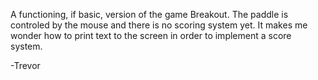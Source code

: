A functioning, if basic, version of the game Breakout. The paddle is controled by the mouse and there is no scoring system yet. It makes me wonder how to print text to the screen in order to implement a score system. 

-Trevor